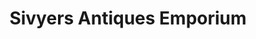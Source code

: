 ---
title: "Sivyers Antiques Emporium"
url: /bexhill-on-sea/sivyers-antiques-emporium/
shop: antiques
---